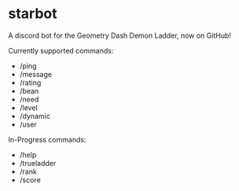 # starbot
A discord bot for the Geometry Dash Demon Ladder, now on GitHub!

Currently supported commands:
- /ping
- /message
- /rating
- /bean
- /need
- /level
- /dynamic
- /user

In-Progress commands:
- /help
- /trueladder
- /rank
- /score